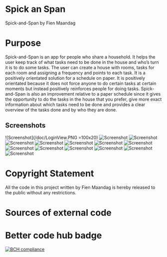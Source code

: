 # Spick an Span
Spick-and-Span by Fien Maandag

# Purpose
Spick-and-Span is an app for people who share a household. It helps the user keep track of what tasks need to be done in the house and who’s turn it is to do some tasks. The user can create a house with rooms, tasks for each room and assigning a frequency and points to each task. It is a positively orientated solution for a schedule on paper. It is positively orientated because it does not force anyone to do certain tasks at certain moments but instead positively reinforces people for doing tasks. Spick-and-Span is also an improvement relative to a paper schedule since it gives the opportunity to do the tasks in the house that you prefer, give more exact information about which tasks need to be done and provides a clear overview of the tasks done and by who they are done.

## Screenshots
![Screenshot](/doc/LoginView.PNG =100x20) ![Screenshot](/doc/LoginView1.PNG)
![Screenshot](/doc/NewHouseView.PNG) ![Screenshot](/doc/SecretCodeView.PNG)
![Screenshot](/doc/HouseView.PNG) ![Screenshot](/doc/HouseView1.PNG)
![Screenshot](/doc/RoomView.PNG) ![Screenshot](/doc/RoomView1.PNG) ![Screenshot](/doc/RoomView2.PNG)
![Screenshot](/doc/HistoryView.PNG) ![Screenshot](/doc/HistoryView1.PNG)
![Screenshot](/doc/ScoreboardView.PNG)
![Screenshot](/doc/SettingView.PNG) ![Screenshot](/doc/SettingView1.PNG)

# Copyright Statement
All the code in this project written by Fien Maandag is hereby released to the public without any restrictions.

# Sources of external code


# Better code hub badge
[![BCH compliance](https://bettercodehub.com/edge/badge/FienMaandag/spick-and-span?branch=master)](https://bettercodehub.com/)
